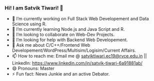 ### Hi! I am Satvik Tiwari! 👋

- 🔭 I’m currently working on Full Stack Web Developement and Data Science using R.
- 🌱 I’m currently learning Node.js and Java Script and R.
- 👯 I’m looking to collaborate on Web-Dev Projects.
- 🤔 I’m looking for help with Backend Web Developement.
- 💬 Ask me about C/C++/Frontend Web Developement/WordPress/Multisim/Logisim/Current Affairs.
- 📫 How to reach me: Email me @ satviktiwari.ec19@rvce.edu.in || LinkedIn: https://www.linkedin.com/in/satvik-tiwari-6a91881ab/
- 😄 Pronouns: Master
- ⚡ Fun fact: News Junkie and an active Debator.
